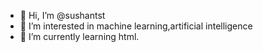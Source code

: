 - 👋 Hi, I’m @sushantst
- 👀 I’m interested in machine learning,artificial intelligence
- 🌱 I’m currently learning html.

